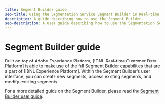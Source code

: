 ```yaml
---
title: Segment Builder guide
seo-title: Using the Segmentation Service Segment Builder in Real-time Customer Data Platform
description: A guide describing how to use the Segment Builder.
seo-description: A user guide describing how to use the Segmentation Service Segment Builder on Real-time Customer Data Platform.
---
```


# Segment Builder guide

Built on top of Adobe Experience Platform, [!DNL Real-time Customer Data Platform] is able to make use of the full Segment Builder capabilities that are a part of [!DNL Experience Platform]. Within the Segment Builder's user interface, you can create new segments, access existing segments, and modify existing segments. 

For a more detailed guide on the Segment Builder, please read the [Segment Builder user guide](../../segmentation/ui/segment-builder.md).
